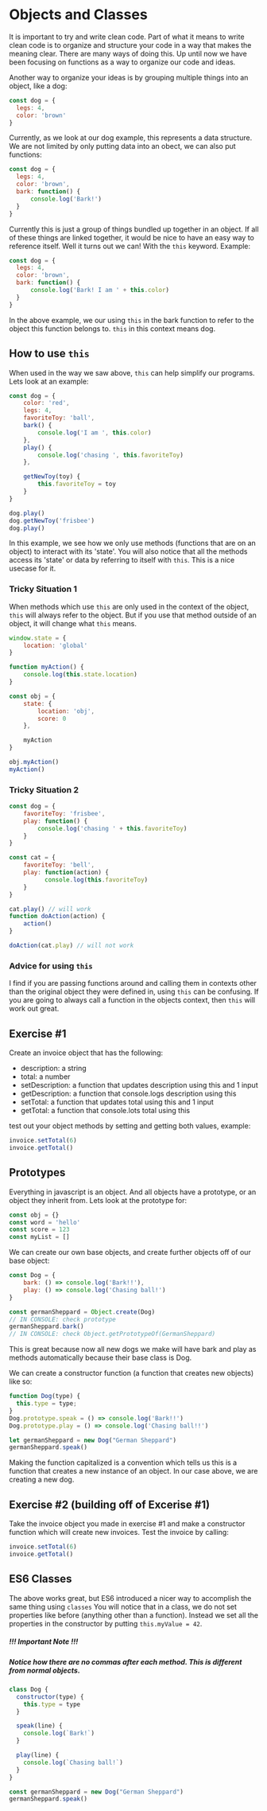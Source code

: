 # Objects and Classes

It is important to try and write clean code. Part of what it means to write clean code is to organize and structure your
code in a way that makes the meaning clear. There are many ways of doing this. Up until now we have been focusing on
functions as a way to organize our code and ideas.

Another way to organize your ideas is by grouping multiple things into an object, like a dog:

```js
const dog = {
  legs: 4,
  color: 'brown'
}
```

Currently, as we look at our dog example, this represents a data structure. We are not limited by only putting data
into an obect, we can also put functions:

```js
const dog = {
  legs: 4,
  color: 'brown',
  bark: function() {
      console.log('Bark!')
  }
}
```

Currently this is just a group of things bundled up together in an object. If all of these things are linked together,
it would be nice to have an easy way to reference itself. Well it turns out we can! With the `this` keyword. Example:

```js
const dog = {
  legs: 4,
  color: 'brown',
  bark: function() {
      console.log('Bark! I am ' + this.color)
  }
}
```

In the above example, we our using `this` in the bark function to refer to the object this function belongs to. `this` in
this context means dog.


## How to use `this`

When used in the way we saw above, `this` can help simplify our programs. Lets look at an example:
```js
const dog = {
    color: 'red',
    legs: 4,
    favoriteToy: 'ball',
    bark() {
        console.log('I am ', this.color)
    },
    play() {
        console.log('chasing ', this.favoriteToy)
    },

    getNewToy(toy) {
        this.favoriteToy = toy
    }
}

dog.play()
dog.getNewToy('frisbee')
dog.play()
```

In this example, we see how we only use methods (functions that are on an object) to interact with its 'state'. You will
also notice that all the methods access its 'state' or data by referring to itself with `this`. This is a nice usecase for it.

### Tricky Situation 1
When methods which use `this` are only used in the context of the object, `this` will always refer to the object. But if you 
use that method outside of an object, it will change what `this` means.

```js
window.state = {
    location: 'global'
}

function myAction() {
    console.log(this.state.location)
}

const obj = {
    state: {
        location: 'obj',
        score: 0
    },

    myAction
}

obj.myAction()
myAction()
```

### Tricky Situation 2

```js
const dog = {
    favoriteToy: 'frisbee',
    play: function() {
        console.log('chasing ' + this.favoriteToy)
    }
}

const cat = {
    favoriteToy: 'bell',
    play: function(action) {
          console.log(this.favoriteToy)
    }
}

cat.play() // will work
function doAction(action) {
    action()
}

doAction(cat.play) // will not work
```

### Advice for using `this`
I find if you are passing functions around and calling them in contexts other than the original object they were
defined in, using `this` can be confusing. If you are going to always call a function in the objects context, then `this` will 
work out great.

## Exercise #1
Create an invoice object that has the following:

- description: a string
- total: a number
- setDescription: a function that updates description using this and 1 input
- getDescription: a function that console.logs description using this
- setTotal: a function that updates total using this and 1 input
- getTotal: a function that console.lots total using this

test out your object methods by setting and getting both values, example:
```js
invoice.setTotal(6)
invoice.getTotal()
```

## Prototypes
Everything in javascript is an object. And all objects have a prototype, or an object they inherit from. Lets look at the prototype for:

```js
const obj = {}
const word = 'hello'
const score = 123
const myList = []
```

We can create our own base objects, and create further objects off of our base object:
```js
const Dog = {
    bark: () => console.log('Bark!!'),
    play: () => console.log('Chasing ball!')
}

const germanSheppard = Object.create(Dog)
// IN CONSOLE: check prototype
germanSheppard.bark()
// IN CONSOLE: check Object.getPrototypeOf(GermanSheppard)
```
This is great because now all new dogs we make will have bark and play as methods automatically because their
base class is Dog. 

We can create a constructor function (a function that creates new objects) like so:
```js
function Dog(type) {
  this.type = type;
}
Dog.prototype.speak = () => console.log('Bark!!')
Dog.prototype.play = () => console.log('Chasing ball!!')

let germanSheppard = new Dog("German Sheppard")
germanSheppard.speak()
```
Making the function capitalized is a convention which tells us this is a function that creates a new instance of an object.
In our case above, we are creating a new dog.

## Exercise #2 (building off of Excerise #1)
Take the invoice object you made in exercise #1 and make a constructor function which will create new invoices. Test the
invoice by calling:
```js
invoice.setTotal(6)
invoice.getTotal()
```

## ES6 Classes
The above works great, but ES6 introduced a nicer way to accomplish the same thing using `classes` You will notice
that in a class, we do not set properties like before (anything other than a function). Instead we set all the properties
in the constructor by putting `this.myValue = 42`.
##### !!! Important Note !!!
##### Notice how there are no commas after each method. This is different from normal objects.

```js
class Dog {
  constructor(type) {
    this.type = type
  }

  speak(line) {
    console.log(`Bark!`)
  }

  play(line) {
    console.log(`Chasing ball!`)
  }
}

const germanSheppard = new Dog("German Sheppard")
germanSheppard.speak()
```
